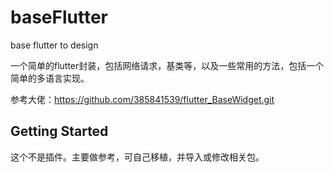 # baseFlutter

base flutter to design

一个简单的flutter封装，包括网络请求，基类等，以及一些常用的方法，包括一个简单的多语言实现。

参考大佬：https://github.com/385841539/flutter_BaseWidget.git

## Getting Started

这个不是插件。主要做参考，可自己移植，并导入或修改相关包。
